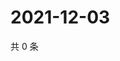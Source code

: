 # 2021-12-03

共 0 条

<!-- BEGIN WEIBO -->
<!-- 最后更新时间 Fri Dec 03 2021 18:00:57 GMT+0800 (China Standard Time) -->

<!-- END WEIBO -->
